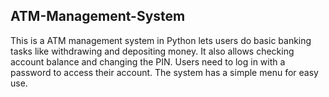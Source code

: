 ## ATM-Management-System
 This is a ATM management system in Python lets users do basic banking tasks like withdrawing and depositing money. It also allows checking account balance and changing the PIN. Users need to log in with a password to access their account. The system has a simple menu for easy use.
